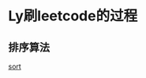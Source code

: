 # Ly刷leetcode的过程
## 排序算法
[sort](https://github.com/ly-gump/leetcode/tree/main/sort%20algorithms)



